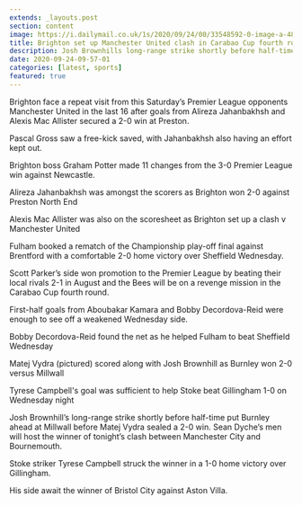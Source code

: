 ```yaml
---
extends: _layouts.post
section: content
image: https://i.dailymail.co.uk/1s/2020/09/24/00/33548592-0-image-a-48_1600902724767.jpg 
title: Brighton set up Manchester United clash in Carabao Cup fourth round with Fulham also through 
description: Josh Brownhills long-range strike shortly before half-time put Burnley ahead at Millwall before Matej Vydra sealed a 2-0 win. Sean Dyches men will host the winner of Man City vs Bournemouth.  
date: 2020-09-24-09-57-01 
categories: [latest, sports] 
featured: true 
--- 
```

Brighton face a repeat visit from this Saturday’s Premier League opponents Manchester United in the last 16 after goals from Alireza Jahanbakhsh and Alexis Mac Allister secured a 2-0 win at Preston. 

Pascal Gross saw a free-kick saved, with Jahanbakhsh also having an effort kept out. 

Brighton boss Graham Potter made 11 changes from the 3-0 Premier League win against Newcastle.

Alireza Jahanbakhsh was amongst the scorers as Brighton won 2-0 against Preston North End

Alexis Mac Allister was also on the scoresheet as Brighton set up a clash v Manchester United

Fulham booked a rematch of the Championship play-off final against Brentford with a comfortable 2-0 home victory over Sheffield Wednesday.

Scott Parker’s side won promotion to the Premier League by beating their local rivals 2-1 in August and the Bees will be on a revenge mission in the Carabao Cup fourth round.

First-half goals from Aboubakar Kamara and Bobby Decordova-Reid were enough to see off a weakened Wednesday side.

Bobby Decordova-Reid found the net as he helped Fulham to beat Sheffield Wednesday

Matej Vydra (pictured) scored along with Josh Brownhill as Burnley won 2-0 versus Millwall

Tyrese Campbell's goal was sufficient to help Stoke beat Gillingham 1-0 on Wednesday night

Josh Brownhill’s long-range strike shortly before half-time put Burnley ahead at Millwall before Matej Vydra sealed a 2-0 win. Sean Dyche’s men will host the winner of tonight’s clash between Manchester City and Bournemouth.

Stoke striker Tyrese Campbell struck the winner in a 1-0 home victory over Gillingham.

His side await the winner of Bristol City against Aston Villa.


